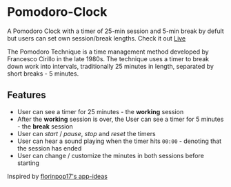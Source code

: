 # Pomodoro-Clock

A Pomodoro Clock with a timer of 25-min session and 5-min break by defult but users can set own session/break lengths. Check it out [Live](https://ilyas-shahi.github.io/Pomodoro-Clock/)

The Pomodoro Technique is a time management method developed by Francesco Cirillo in the late 1980s. The technique uses a timer to break down work into intervals, traditionally 25 minutes in length, separated by short breaks - 5 minutes.

## Features

- User can see a timer for 25 minutes - the **working** session
- After the **working** session is over, the User can see a timer for 5 minutes - the **break** session
- User can _start_ / _pause_, _stop_ and _reset_ the timers
- User can hear a sound playing when the timer hits `00:00` - denoting that the session has ended
- User can change / customize the minutes in both sessions before starting


Inspired by [florinpop17's app-ideas](https://github.com/florinpop17/app-ideas)
